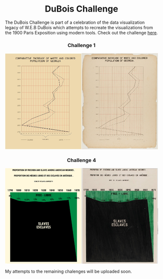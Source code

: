 <h1 align="center">
DuBois Challenge</h1>

The DuBois Challenge is part of a celebration of the data visualization legacy of W.E.B DuBois which attempts to recreate the visualizations from the 1900 Paris Exposition using modern tools. Check out the challenge [here](https://github.com/ajstarks/dubois-data-portraits/blob/master/challenge/README.md).

<h3 align="center">
Challenge 1</h3>

<p align="center">
<img src="https://github.com/nrennie/dubois_challenge/blob/main/images/challenge_01.jpg?raw=true" width="50%"><img src="https://github.com/nrennie/dubois_challenge/blob/main/images/original_01.jpg?raw=true" width="50%">
</p>

<h3 align="center">
Challenge 4</h3>

<p align="center">
<img src="https://github.com/nrennie/dubois_challenge/blob/main/images/challenge_04.jpg?raw=true" width="50%"><img src="https://github.com/nrennie/dubois_challenge/blob/main/images/original_04.jpg?raw=true" width="50%">
</p>

My attempts to the remaining chalenges will be uploaded soon. 